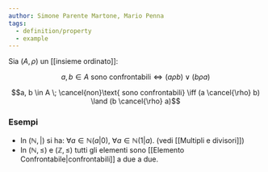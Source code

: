 ```yaml
---
author: Simone Parente Martone, Mario Penna
tags:
  - definition/property
  - example
---
```

Sia $(A, \rho)$ un [[insieme ordinato]]:

$$a, b \in A \text{ sono confrontabili} \iff (a\rho b) \lor (b \rho a)$$

$$a, b \in A \; \cancel{non}\text{ sono confrontabili} \iff (a \cancel{\rho} b) \land (b \cancel{\rho} a)$$
### Esempi
- In $(\mathbb{N}, |)$ si ha: $\forall a \in \mathbb{N} (a|0)$, $\forall a \in \mathbb{N} (1|a)$. (vedi [[Multipli e divisori]])
- In $(\mathbb{N}, \leq)$ e $(\mathbb{Z}, \leq)$ tutti gli elementi sono [[Elemento Confrontabile|confrontabili]] a due a due.